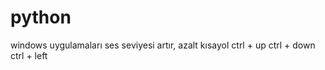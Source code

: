 # python
windows uygulamaları
 ses seviyesi artır, azalt
 kısayol ctrl + up
 ctrl + down
 ctrl + left

